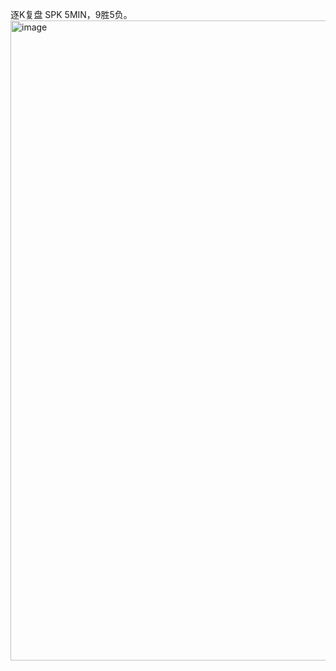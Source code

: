 逐K复盘 SPK 5MIN，9胜5负。
<img width="2472" height="1024" alt="image" src="https://github.com/user-attachments/assets/68ac68d0-f57f-4fe0-b836-6f66d71754f3" />
